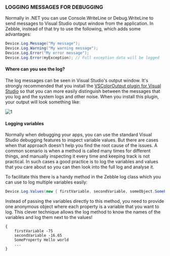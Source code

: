 ﻿[1]: https://raw.githubusercontent.com/Geeksltd/Zebble.Docs/master/assets/debugging/1.png

### LOGGING MESSAGES FOR DEBUGGING

Normally in .NET you can use Console.WriteLine or Debug.WriteLine to send messages to Visual Studio output window from the application. In Zebble, instead of that try to use the following, which adds some advantages:

```csharp
Device.Log.Message("My message");
Device.Log.Warning("My warning message"); 
Device.Log.Error("My error message"); 
Device.Log.Error(myException); // Full exception data will be logged
```

#### Where can you see the log?

The log messages can be seen in Visual Studio's output window. It's strongly recommended that you install the [VSColorOutput plugin for Visual Studio](https://www.visualstudiogallery.msdn.microsoft.com/f4d9c2b5-d6d7-4543-a7a5-2d7ebabc2496) so that you can more easily distinguish between the messages that you log and the system logs and other noise. When you install this plugin, your output will look something like:

![1]

#### Logging variables

Normally when debugging your apps, you can use the standard Visual Studio debugging features to inspect variable values. But there are cases when that approach doesn't help you find the root cause of the issues. A common scenario is when a method is called many times for different things, and manually inspecting it every time and keeping track is not practical. In such cases a good practice is to log the variables and values that you care about so you can then look into the full log and analyse it.

To facilitate this there is a handy method in the Zebble log class which you can use to log multiple variables easily:

```csharp
Device.Log.Values(new { firstVariable, secondVariable, someObject.SomeProperty, ....});
```

Instead of passing the variables directly to this method, you need to provide one anonymous object where each property is a variable that you want to log. This clever technique allows the log method to know the names of the variables and log them next to the values!

```
{
    firstVariable -75
    secondVariable -16.65
    SomeProperty Hello world
    ...
}
```